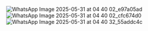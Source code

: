 ![WhatsApp Image 2025-05-31 at 04 40 02_e97a05ad](https://github.com/user-attachments/assets/e3258f7c-75c0-4c47-95aa-2ad675a5a285)
![WhatsApp Image 2025-05-31 at 04 40 02_cfc674d0](https://github.com/user-attachments/assets/a304a821-dcbe-4050-bc7c-d7070b45c50a)
![WhatsApp Image 2025-05-31 at 04 40 32_55addc4c](https://github.com/user-attachments/assets/cc3192dd-f96b-4e2f-a838-9a27d9bc3fd6)
